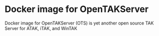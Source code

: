 # Docker image for OpenTAKServer
Docker image for OpenTAKServer (OTS) is yet another open source TAK Server for ATAK, iTAK, and WinTAK
